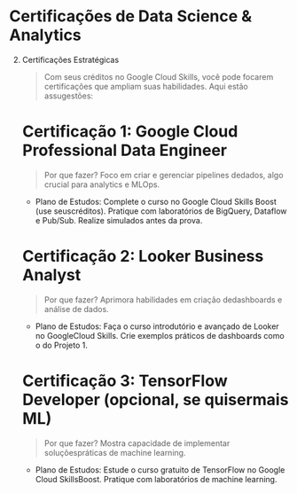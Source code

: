 # Certificações de Data Science & Analytics 

2. Certificações Estratégicas
    > Com seus créditos no Google Cloud Skills, você pode focarem certificações que ampliam suas habilidades. Aqui estão assugestões:

    # Certificação 1: Google Cloud Professional Data Engineer
    > Por que fazer? Foco em criar e gerenciar pipelines dedados, algo crucial para analytics e MLOps.

    - Plano de Estudos:
    Complete o curso no Google Cloud Skills Boost (use seuscréditos).
    Pratique com laboratórios de BigQuery, Dataflow e Pub/Sub.
    Realize simulados antes da prova.

    # Certificação 2: Looker Business Analyst
    > Por que fazer? Aprimora habilidades em criação dedashboards e análise de dados.
    - Plano de Estudos:
    Faça o curso introdutório e avançado de Looker no GoogleCloud Skills.
    Crie exemplos práticos de dashboards como o do Projeto 1.

    # Certificação 3: TensorFlow Developer (opcional, se quisermais ML)
    > Por que fazer? Mostra capacidade de implementar soluçõespráticas de machine learning.
    - Plano de Estudos:
    Estude o curso gratuito de TensorFlow no Google Cloud SkillsBoost.
    Pratique com laboratórios de machine learning.
